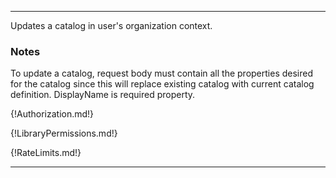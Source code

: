---

Updates a catalog in user's organization context.

### Notes

To update a catalog, request body must contain all the properties desired for the catalog since this will replace existing catalog with current catalog definition. DisplayName is required property.

{!Authorization.md!}

{!LibraryPermissions.md!}

{!RateLimits.md!}

---